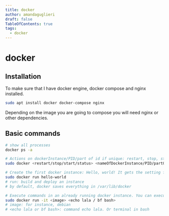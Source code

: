 ```yaml
---
title: docker
author: amandaguglieri
draft: false
TableOfContents: true
tags:
  - docker
---
```


# docker 


## Installation

To make sure that I have docker engine, docker compose and nginx installed.

```bash
sudo apt install docker docker-compose nginx
```

Depending on the image you are going to compose you will need nginx or other dependencies. 

## Basic commands

```bash
# show all processes 
docker ps -a

# Actions on dockerInstance/PID/part of id if unique: restart, stop, start, status
sudo docker <restart/stop/start/status> <nameOfDockerInstance/PID/partOfIDifUnique>

# Create the first docker instance: Hello, world! It gets the setting from docker.hub
sudo docker run hello-world
# run: build and deploy an instance
# by default, docker saves everything in /var/lib/docker

# Execute commands in an already running docker instance. You can execute a terminal or a command. 
sudo docker run -it <image> <echo lala / bf bash>
# image: for instance, debian
# <echo lala or bf bash>: command echo lala. Or terminal in bash




```
